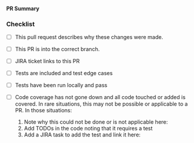 <!-- Detailed description of the PR -->
#### PR Summary

<!-- PR Checklist -->
### Checklist
  - [ ] This pull request describes why these changes were made.

  - [ ] This PR is into the correct branch.

  - [ ] JIRA ticket links to this PR

  - [ ] Tests are included and test edge cases

  - [ ] Tests have been run locally and pass

  - [ ] Code coverage has not gone down and all code touched or added is covered. In rare situations, this may not be possible or applicable to a PR. In those situations:
    1. Note why this could not be done or is not applicable here: 
    2. Add TODOs in the code noting that it requires a test
    3. Add a JIRA task to add the test and link it here:
